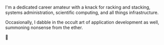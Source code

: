 I'm a dedicated career amateur with a knack for racking and stacking, systems administration, scientific computing, and all things infrastructure. 

Occasionally, I dabble in the occult art of application development as well, summoning nonsense from the ether. 

🔮
<!---
oherma01/oherma01 is a ✨ special ✨ repository because its `README.md` (this file) appears on your GitHub profile.
You can click the Preview link to take a look at your changes.
--->


